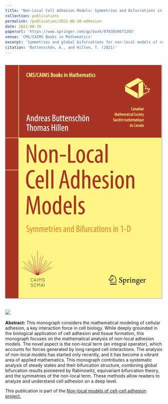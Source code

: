 ```yaml
---
title: "Non-Local Cell Adhesion Models: Symmetries and Bifurcations in 1-D"
collection: publications
permalink: /publication/2021-06-10-adhesion
date: 2021-06-10
paperurl: 'https://www.springer.com/gp/book/9783030671105'
venue: 'CMS/CAIMS Books in Mathematics'
excerpt: 'Symmetries and global bifurcations for non-local models of cell adhesion.'
citation: 'Buttenschön, A., and Hillen, T. (2021)'
---
```


<br><img src='/images/Buttenschoen-cover.png'></br>

<br><img src='/images/adhesion_overview.png'></br>

**Abstract:**
This monograph considers the mathematical modeling of cellular adhesion, a key interaction force in
cell biology. While deeply grounded in the biological application of cell adhesion and tissue
formation, this monograph focuses on the mathematical analysis of non-local adhesion models. The
novel aspect is the non-local term (an integral operator), which accounts for forces generated by
long ranged cell interactions. The analysis of non-local models has started only recently, and it
has become a vibrant area of applied mathematics. This monograph contributes a systematic analysis
of steady states and their bifurcation structure, combining global bifurcation results pioneered by
Rabinowitz, equivariant bifurcation theory, and the symmetries of the non-local term. These methods
allow readers to analyze and understand cell adhesion on a deep level.

This publication is part of the [Non-local models of cell-cell adhesion project.](/portfolio/2018-01-01-adhesion)
